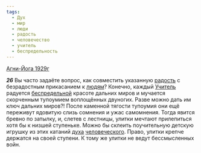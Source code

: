 ```yaml
---
tags:
  - Дух
  - мир
  - люди
  - радость
  - человечество
  - учитель
  - беспредельность
---
```


[Агни-Йога 1929г](/agni/1929)

___26___
Вы часто задаёте вопрос, как совместить указанную [радость](/tag/#радость) с безрадостным прикасанием к [людям](/tag/#люди)? Конечно, каждый [Учитель](/tag/#[учитель](/tag/#учитель)) радуется [беспредельной](/tag/#беспредельность) красоте дальних миров и мучается скорченным тупоумием воплощённых двуногих. Разве можно дать им ключ дальних миров?! После каменной тягости тупоумия они ещё переживут ядовитую слизь сомнения и ужас самомнения. Тогда явится бревно по затылку, и, слетев с лестницы, улитки мечтают прилепиться хотя бы к низшей ступеньке. Можно бы склеить поучительную детскую игрушку из этих катаний [духа](/tag/#Дух) [человеческого](/tag/#человечество). Право, улитки крепче держатся на своей ступени. К тому же улитки не ведут бессмысленных войн.
